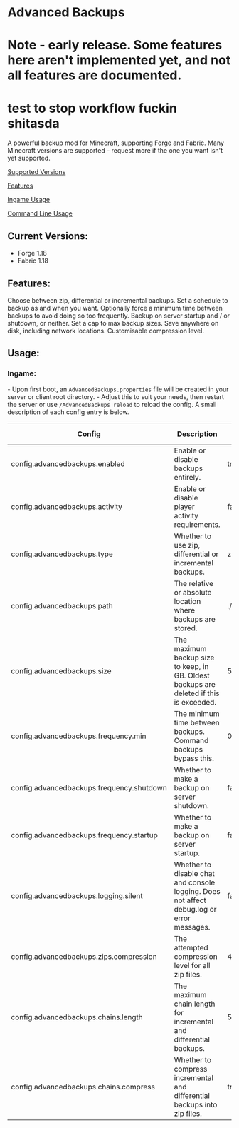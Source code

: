 # Advanced Backups

# Note - early release. Some features here aren't implemented yet, and not all features are documented.   
# test to stop workflow fuckin shitasda
A powerful backup mod for Minecraft, supporting Forge and Fabric.
Many Minecraft versions are supported - request more if the one you want isn't yet supported.

[Supported Versions](#current-versions)

[Features](#features)

[Ingame Usage](#ingame)

[Command Line Usage](#commandline)

## Current Versions:
- Forge 1.18 
- Fabric 1.18

## Features:
Choose between zip, differential or incremental backups.
Set a schedule to backup as and when you want.
Optionally force a minimum time between backups to avoid doing so too frequently.
Backup on server startup and / or shutdown, or neither.
Set a cap to max backup sizes.
Save anywhere on disk, including network locations.
Customisable compression level.


## Usage:

### Ingame:
\- Upon first boot, an `AdvancedBackups.properties` file will be created in your server or client root directory.
\- Adjust this to suit your needs, then restart the server or use `/AdvancedBackups reload` to reload the config. A small description of each config entry is below.

| Config      | Description | Default Value |
| ----------- | ----------- | ------------- |
| config.advancedbackups.enabled      | Enable or disable backups entirely. | true |
| config.advancedbackups.activity   | Enable or disable player activity requirements. | false |
| config.advancedbackups.type   | Whether to use zip, differential or incremental backups. | zip |
| config.advancedbackups.path   | The relative or absolute location where backups are stored. | ./backups |
| config.advancedbackups.size   | The maximum backup size to keep, in GB. Oldest backups are deleted if this is exceeded. | 50 |
| config.advancedbackups.frequency.min   | The minimum time between backups. Command backups bypass this. | 0.5 |
| config.advancedbackups.frequency.shutdown  | Whether to make a backup on server shutdown. | false |
| config.advancedbackups.frequency.startup  | Whether to make a backup on server startup. | false |
| config.advancedbackups.logging.silent  | Whether to disable chat and console logging. Does not affect debug.log or error messages. | false |
| config.advancedbackups.zips.compression  | The attempted compression level for all zip files. | 4 |
| config.advancedbackups.chains.length  | The maximum chain length for incremental and differential backups. | 50 |
| config.advancedbackups.chains.compress  | Whether to compress incremental and differential backups into zip files. | true |
